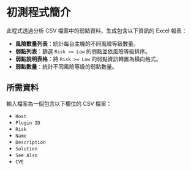 # 初測程式簡介

此程式透過分析 CSV 檔案中的弱點資料，生成包含以下資訊的 Excel 報表：

- **風險數量列表**：統計每台主機的不同風險等級數量。
- **弱點列表**：篩選 `Risk >= Low` 的弱點並依風險等級排序。
- **弱點說明表格**：將 `Risk >= Low` 的弱點資訊轉置為橫向格式。
- **弱點數量**：統計不同風險等級的弱點數量。

## 所需資料

輸入檔案為一個包含以下欄位的 CSV 檔案：

- `Host`
- `Plugin ID`
- `Risk`
- `Name`
- `Description`
- `Solution`
- `See Also`
- `CVE`
